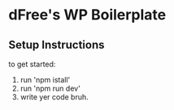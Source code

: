 # dFree's WP Boilerplate

## Setup Instructions
to get started:
1. run 'npm istall'
2. run 'npm run dev'
3. write yer code bruh.




